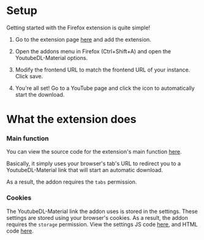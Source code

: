 # Setup

Getting started with the Firefox extension is quite simple!

1. Go to the extension page [here](https://addons.mozilla.org/en-US/firefox/addon/youtubedl-material/) and add the extension.

2. Open the addons menu in Firefox (Ctrl+Shift+A) and open the YoutubeDL-Material options.

3. Modify the frontend URL to match the frontend URL of your instance. Click save.

4. You're all set! Go to a YouTube page and click the icon to automatically start the download.

# What the extension does

### Main function

You can view the source code for the extension's main function [here](https://github.com/Tzahi12345/YoutubeDL-Material/blob/master/chrome-extension/background.js).

Basically, it simply uses your browser's tab's URL to redirect you to a YoutubeDL-Material link that will start an automatic download.

As a result, the addon requires the `tabs` permission.

### Cookies

The YoutubeDL-Material link the addon uses is stored in the settings. These settings are stored using your browser's cookies. As a result, the addon requires the `storage` permission. View the settings JS code [here](https://github.com/Tzahi12345/YoutubeDL-Material/blob/master/chrome-extension/options.js), and HTML code [here](https://github.com/Tzahi12345/YoutubeDL-Material/blob/master/chrome-extension/options.html).